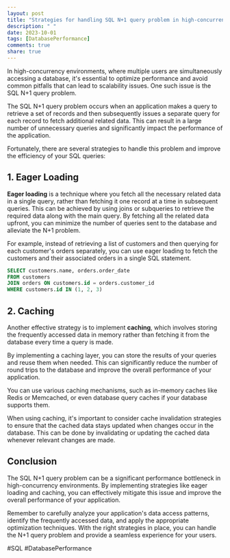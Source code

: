 ```yaml
---
layout: post
title: "Strategies for handling SQL N+1 query problem in high-concurrency environments"
description: " "
date: 2023-10-01
tags: [DatabasePerformance]
comments: true
share: true
---
```


In high-concurrency environments, where multiple users are simultaneously accessing a database, it's essential to optimize performance and avoid common pitfalls that can lead to scalability issues. One such issue is the SQL N+1 query problem.

The SQL N+1 query problem occurs when an application makes a query to retrieve a set of records and then subsequently issues a separate query for each record to fetch additional related data. This can result in a large number of unnecessary queries and significantly impact the performance of the application.

Fortunately, there are several strategies to handle this problem and improve the efficiency of your SQL queries:

## 1. Eager Loading

**Eager loading** is a technique where you fetch all the necessary related data in a single query, rather than fetching it one record at a time in subsequent queries. This can be achieved by using joins or subqueries to retrieve the required data along with the main query. By fetching all the related data upfront, you can minimize the number of queries sent to the database and alleviate the N+1 problem.

For example, instead of retrieving a list of customers and then querying for each customer's orders separately, you can use eager loading to fetch the customers and their associated orders in a single SQL statement.

```sql
SELECT customers.name, orders.order_date
FROM customers
JOIN orders ON customers.id = orders.customer_id
WHERE customers.id IN (1, 2, 3)
```

## 2. Caching

Another effective strategy is to implement **caching**, which involves storing the frequently accessed data in memory rather than fetching it from the database every time a query is made.

By implementing a caching layer, you can store the results of your queries and reuse them when needed. This can significantly reduce the number of round trips to the database and improve the overall performance of your application.

You can use various caching mechanisms, such as in-memory caches like Redis or Memcached, or even database query caches if your database supports them.

When using caching, it's important to consider cache invalidation strategies to ensure that the cached data stays updated when changes occur in the database. This can be done by invalidating or updating the cached data whenever relevant changes are made.

## Conclusion

The SQL N+1 query problem can be a significant performance bottleneck in high-concurrency environments. By implementing strategies like eager loading and caching, you can effectively mitigate this issue and improve the overall performance of your application.

Remember to carefully analyze your application's data access patterns, identify the frequently accessed data, and apply the appropriate optimization techniques. With the right strategies in place, you can handle the N+1 query problem and provide a seamless experience for your users.

\#SQL #DatabasePerformance